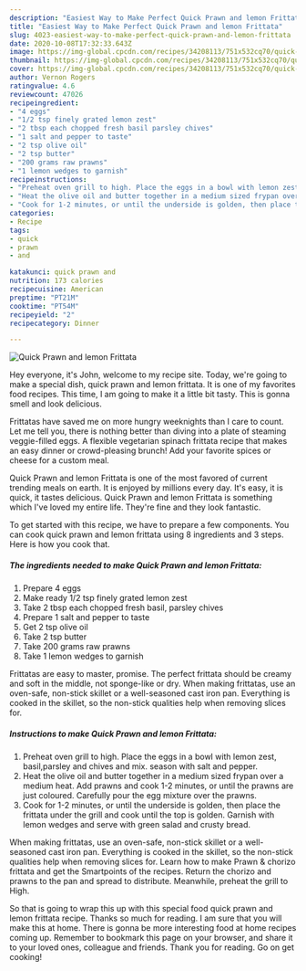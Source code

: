 ```yaml
---
description: "Easiest Way to Make Perfect Quick Prawn and lemon Frittata"
title: "Easiest Way to Make Perfect Quick Prawn and lemon Frittata"
slug: 4023-easiest-way-to-make-perfect-quick-prawn-and-lemon-frittata
date: 2020-10-08T17:32:33.643Z
image: https://img-global.cpcdn.com/recipes/34208113/751x532cq70/quick-prawn-and-lemon-frittata-recipe-main-photo.jpg
thumbnail: https://img-global.cpcdn.com/recipes/34208113/751x532cq70/quick-prawn-and-lemon-frittata-recipe-main-photo.jpg
cover: https://img-global.cpcdn.com/recipes/34208113/751x532cq70/quick-prawn-and-lemon-frittata-recipe-main-photo.jpg
author: Vernon Rogers
ratingvalue: 4.6
reviewcount: 47026
recipeingredient:
- "4 eggs"
- "1/2 tsp finely grated lemon zest"
- "2 tbsp each chopped fresh basil parsley chives"
- "1 salt and pepper to taste"
- "2 tsp olive oil"
- "2 tsp butter"
- "200 grams raw prawns"
- "1 lemon wedges to garnish"
recipeinstructions:
- "Preheat oven grill to high. Place the eggs in a bowl with lemon zest, basil,parsley and chives and mix. season with salt and pepper."
- "Heat the olive oil and butter together in a medium sized frypan over a medium heat.  Add prawns and cook 1-2 minutes, or until the prawns are just coloured. Carefully pour the egg mixture over the prawns."
- "Cook for 1-2 minutes, or until the underside is golden, then place the frittata under the grill and cook until the top is golden. Garnish with lemon wedges and serve with green salad and crusty  bread."
categories:
- Recipe
tags:
- quick
- prawn
- and

katakunci: quick prawn and 
nutrition: 173 calories
recipecuisine: American
preptime: "PT21M"
cooktime: "PT54M"
recipeyield: "2"
recipecategory: Dinner

---
```



![Quick Prawn and lemon Frittata](https://img-global.cpcdn.com/recipes/34208113/751x532cq70/quick-prawn-and-lemon-frittata-recipe-main-photo.jpg)

Hey everyone, it's John, welcome to my recipe site. Today, we're going to make a special dish, quick prawn and lemon frittata. It is one of my favorites food recipes. This time, I am going to make it a little bit tasty. This is gonna smell and look delicious.

Frittatas have saved me on more hungry weeknights than I care to count. Let me tell you, there is nothing better than diving into a plate of steaming veggie-filled eggs. A flexible vegetarian spinach frittata recipe that makes an easy dinner or crowd-pleasing brunch! Add your favorite spices or cheese for a custom meal.

Quick Prawn and lemon Frittata is one of the most favored of current trending meals on earth. It is enjoyed by millions every day. It's easy, it is quick, it tastes delicious. Quick Prawn and lemon Frittata is something which I've loved my entire life. They're fine and they look fantastic.


To get started with this recipe, we have to prepare a few components. You can cook quick prawn and lemon frittata using 8 ingredients and 3 steps. Here is how you cook that.

<!--inarticleads1-->

##### The ingredients needed to make Quick Prawn and lemon Frittata:

1. Prepare 4 eggs
1. Make ready 1/2 tsp finely grated lemon zest
1. Take 2 tbsp each chopped fresh basil, parsley chives
1. Prepare 1 salt and pepper to taste
1. Get 2 tsp olive oil
1. Take 2 tsp butter
1. Take 200 grams raw prawns
1. Take 1 lemon wedges to garnish


Frittatas are easy to master, promise. The perfect frittata should be creamy and soft in the middle, not sponge-like or dry. When making frittatas, use an oven-safe, non-stick skillet or a well-seasoned cast iron pan. Everything is cooked in the skillet, so the non-stick qualities help when removing slices for. 

<!--inarticleads2-->

##### Instructions to make Quick Prawn and lemon Frittata:

1. Preheat oven grill to high. Place the eggs in a bowl with lemon zest, basil,parsley and chives and mix. season with salt and pepper.
1. Heat the olive oil and butter together in a medium sized frypan over a medium heat.  Add prawns and cook 1-2 minutes, or until the prawns are just coloured. Carefully pour the egg mixture over the prawns.
1. Cook for 1-2 minutes, or until the underside is golden, then place the frittata under the grill and cook until the top is golden. Garnish with lemon wedges and serve with green salad and crusty  bread.


When making frittatas, use an oven-safe, non-stick skillet or a well-seasoned cast iron pan. Everything is cooked in the skillet, so the non-stick qualities help when removing slices for. Learn how to make Prawn &amp; chorizo frittata and get the Smartpoints of the recipes. Return the chorizo and prawns to the pan and spread to distribute. Meanwhile, preheat the grill to High. 

So that is going to wrap this up with this special food quick prawn and lemon frittata recipe. Thanks so much for reading. I am sure that you will make this at home. There is gonna be more interesting food at home recipes coming up. Remember to bookmark this page on your browser, and share it to your loved ones, colleague and friends. Thank you for reading. Go on get cooking!
